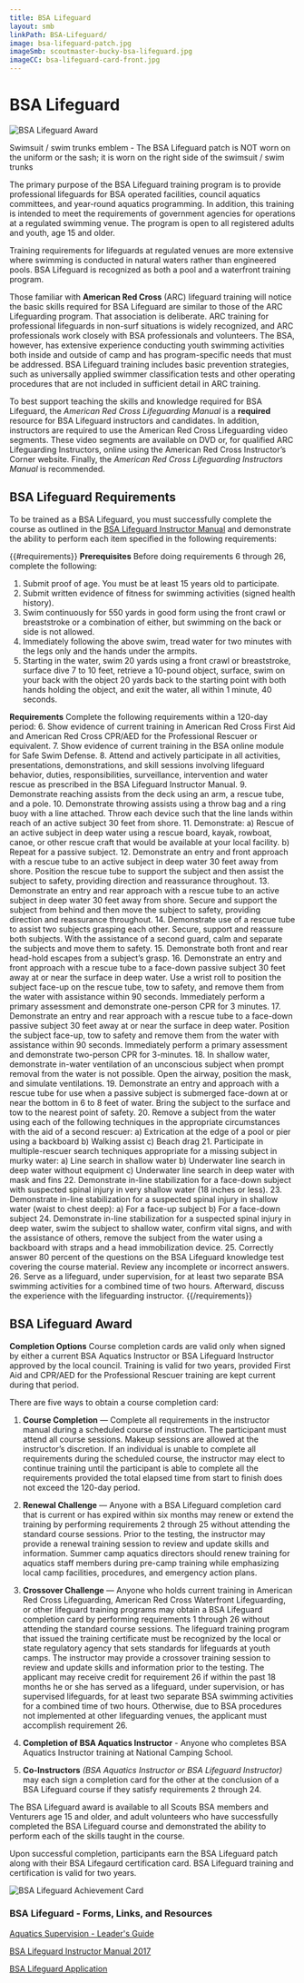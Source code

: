 ```yaml
---
title: BSA Lifeguard
layout: smb
linkPath: BSA-Lifeguard/
image: bsa-lifeguard-patch.jpg
imageSmb: scoutmaster-bucky-bsa-lifeguard.jpg
imageCC: bsa-lifeguard-card-front.jpg
---
```


# BSA Lifeguard

<div class="D(f) Fxd(c)--s">
<div class="Ta(c) Pt(1em)--s">

![BSA Lifeguard Award]({{imageSmb}})
<p>Swimsuit / swim trunks emblem - The BSA Lifeguard patch is NOT worn on the uniform or the sash; it is worn on the right side of the swimsuit / swim trunks</p>
</div>

<div>

The primary purpose of the BSA Lifeguard training program is to provide professional lifeguards for BSA operated facilities, council aquatics committees, and year-round aquatics programming. In addition, this training is intended to meet the requirements of government agencies for operations at a regulated swimming venue. The program is open to all registered adults and youth, age 15 and older.

Training requirements for lifeguards at regulated venues are more extensive where swimming is conducted in natural waters rather than engineered pools. BSA Lifeguard is recognized as both a pool and a waterfront training program.

Those familiar with **American Red Cross** (ARC) lifeguard training will notice the basic skills required for BSA Lifeguard are similar to those of the ARC Lifeguarding program. That association is deliberate. ARC training for professional lifeguards in non-surf situations is widely recognized, and ARC professionals work closely with BSA professionals and volunteers. The BSA, however, has extensive experience conducting youth swimming activities both inside and outside of camp and has program-specific needs that must be addressed. BSA Lifeguard training includes basic prevention strategies, such as universally applied swimmer classification tests and other operating procedures that are not included in sufficient detail in ARC training.

To best support teaching the skills and knowledge required for BSA Lifeguard, the *American Red Cross Lifeguarding Manual* is a **required** resource for BSA Lifeguard instructors and candidates.  In addition, instructors are required to use the American Red Cross Lifeguarding video segments. These video segments are available on DVD or, for qualified ARC Lifeguarding Instructors, online using the American Red Cross Instructor’s Corner website. Finally, the *American Red Cross Lifeguarding Instructors Manual* is recommended.

</div></div>

## BSA Lifeguard Requirements

To be trained as a BSA Lifeguard, you must successfully complete the course as outlined in the [BSA Lifeguard Instructor Manual](https://filestore.scouting.org/filestore/pdf/BSA_Lifeguard_Instructor_Manual-2017.pdf) and demonstrate the ability to perform each item specified in the following requirements:

{{#requirements}}
**Prerequisites**
Before doing requirements 6 through 26, complete the following:
1. Submit proof of age. You must be at least 15 years old to participate.
2. Submit written evidence of fitness for swimming activities (signed health history).
3. Swim continuously for 550 yards in good form using the front crawl or breaststroke or a combination of either, but swimming on the back or side is not allowed.
4. Immediately following the above swim, tread water for two minutes with the legs only and the hands under the armpits.
5. Starting in the water, swim 20 yards using a front crawl or breaststroke, surface dive 7 to 10 feet, retrieve a 10-pound object, surface, swim on your back with the object 20 yards back to the starting point with both hands holding the object, and exit the water, all within 1 minute, 40 seconds.

**Requirements**
Complete the following requirements within a 120-day period:
6. Show evidence of current training in American Red Cross First Aid and American Red Cross CPR/AED for the Professional Rescuer or equivalent.
7. Show evidence of current training in the BSA online module for Safe Swim Defense.
8. Attend and actively participate in all activities, presentations, demonstrations, and skill sessions involving lifeguard behavior, duties, responsibilities, surveillance, intervention and water rescue as prescribed in the BSA Lifeguard Instructor Manual.
9. Demonstrate reaching assists from the deck using an arm, a rescue tube, and a pole.
10. Demonstrate throwing assists using a throw bag and a ring buoy with a line attached. Throw each device such that the line lands within reach of an active subject 30 feet from shore.
11. Demonstrate:
    a) Rescue of an active subject in deep water using a rescue board, kayak, rowboat, canoe, or other rescue craft that would be available at your local facility.
    b) Repeat for a passive subject.
12. Demonstrate an entry and front approach with a rescue tube to an active subject in deep water 30 feet away from shore. Position the rescue tube to support the subject and then assist the subject to safety, providing direction and reassurance throughout.
13. Demonstrate an entry and rear approach with a rescue tube to an active subject in deep water 30 feet away from shore. Secure and support the subject from behind and then move the subject to safety, providing direction and reassurance throughout.
14. Demonstrate use of a rescue tube to assist two subjects grasping each other. Secure, support and reassure both subjects. With the assistance of a second guard, calm and separate the subjects and move them to safety.
15. Demonstrate both front and rear head-hold escapes from a subject’s grasp.
16. Demonstrate an entry and front approach with a rescue tube to a face-down passive subject 30 feet away at or near the surface in deep water. Use a wrist roll to position the subject face-up on the rescue tube, tow to safety, and remove them from the water with assistance within 90 seconds. Immediately perform a primary assessment and demonstrate one-person CPR for 3 minutes.
17. Demonstrate an entry and rear approach with a rescue tube to a face-down passive subject 30 feet away at or near the surface in deep water. Position the subject face-up, tow to safety and remove them from the water with assistance within 90 seconds. Immediately perform a primary assessment and demonstrate two-person CPR for 3-minutes.
18. In shallow water, demonstrate in-water ventilation of an unconscious subject when prompt removal from the water is not possible. Open the airway, position the mask, and simulate ventilations.
19. Demonstrate an entry and approach with a rescue tube for use when a passive subject is submerged face-down at or near the bottom in 6 to 8 feet of water. Bring the subject to the surface and tow to the nearest point of safety.
20. Remove a subject from the water using each of the following techniques in the appropriate circumstances with the aid of a second rescuer:
    a) Extrication at the edge of a pool or pier using a backboard
    b) Walking assist
    c) Beach drag
21. Participate in multiple-rescuer search techniques appropriate for a missing subject in murky water:
    a) Line search in shallow water
    b) Underwater line search in deep water without equipment
    c) Underwater line search in deep water with mask and fins
22. Demonstrate in-line stabilization for a face-down subject with suspected spinal injury in very shallow water (18 inches or less).
23. Demonstrate in-line stabilization for a suspected spinal injury in shallow water (waist to chest deep):
    a) For a face-up subject
    b) For a face-down subject
24. Demonstrate in-line stabilization for a suspected spinal injury in deep water, swim the subject to shallow water, confirm vital signs, and with the assistance of others, remove the subject from the water using a backboard with straps and a head immobilization device.
25. Correctly answer 80 percent of the questions on the BSA Lifeguard knowledge test covering the course material. Review any incomplete or incorrect answers.
26. Serve as a lifeguard, under supervision, for at least two separate BSA swimming activities for a combined time of two hours. Afterward, discuss the experience with the lifeguarding instructor.
{{/requirements}}

## BSA Lifeguard Award

**Completion Options**
Course completion cards are valid only when signed by either a current BSA Aquatics Instructor or BSA Lifeguard Instructor approved by the local council. Training is valid for two years, provided First Aid and CPR/AED for the Professional Rescuer training are kept current during that period.

There are five ways to obtain a course completion card:
1. **Course Completion** — Complete all requirements in the instructor manual during a scheduled course of instruction. The participant must attend all course sessions. Makeup sessions are allowed at the instructor’s discretion. If an individual is unable to complete all requirements during the scheduled course, the instructor may elect to continue training until the participant is able to complete all the requirements provided the total elapsed time from start to finish does not exceed the 120-day period.

2. **Renewal Challenge** — Anyone with a BSA Lifeguard completion card that is current or has expired within six months may renew or extend the training by performing requirements 2 through 25 without attending the standard course sessions. Prior to the testing, the instructor may provide a renewal training session to review and update skills and information. Summer camp aquatics directors should renew training for aquatics staff members during pre-camp training while emphasizing local camp facilities, procedures, and emergency action plans.

3. **Crossover Challenge** — Anyone who holds current training in American Red Cross Lifeguarding, American Red Cross Waterfront Lifeguarding, or other lifeguard training programs may obtain a BSA Lifeguard completion card by performing requirements 1 through 26 without attending the standard course sessions. The lifeguard training program that issued the training certificate must be recognized by the local or state regulatory agency that sets standards for lifeguards at youth camps. The instructor may provide a crossover training session to review and update skills and information prior to the testing. The applicant may receive credit for requirement 26 if within the past 18 months he or she has served as a lifeguard, under supervision, or has supervised lifeguards, for at least two separate BSA swimming activities for a combined time of two hours. Otherwise, due to BSA procedures not implemented at other lifeguarding venues, the applicant must accomplish requirement 26.

4. **Completion of BSA Aquatics Instructor** - Anyone who completes BSA Aquatics Instructor training at National Camping School.

5. **Co-Instructors** *(BSA Aquatics Instructor or BSA Lifeguard Instructor)* may each sign a completion card for the other at the conclusion of a BSA Lifeguard course if they satisfy requirements 2 through 24.
<p></p><p></p>


<div class="D(f) Fxd(c)--s">
<div>
<p></p>
<p>The BSA Lifeguard award is available to all Scouts BSA members and Venturers age 15 and older, and adult volunteers who have successfully completed the BSA Lifeguard course and demonstrated the ability to perform each of the skills taught in the course.</p>

<p>Upon successful completion, participants earn the BSA Lifeguard patch along with their BSA Lifegaurd certification card. BSA Lifeguard training and certification is valid for two years.</p>
</div>
<div class="Ta(c) Pt(1em)--s">

![BSA Lifeguard Achievement Card]({{imageCC}})
</div></div>


### BSA Lifeguard - Forms, Links, and Resources

[Aquatics Supervision - Leader's Guide](https://filestore.scouting.org/filestore/Outdoor%20Program/Aquatics/pdf/Aquatics_34346.pdf)

[BSA Lifeguard Instructor Manual 2017](https://filestore.scouting.org/filestore/pdf/BSA_Lifeguard_Instructor_Manual-2017.pdf)

[BSA Lifeguard Application](https://filestore.scouting.org/filestore/pdf/BSA_LG_2017_application.pdf)
